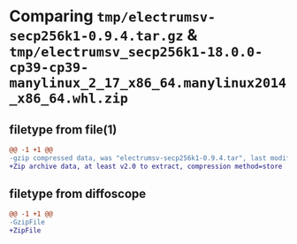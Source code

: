 # Comparing `tmp/electrumsv-secp256k1-0.9.4.tar.gz` & `tmp/electrumsv_secp256k1-18.0.0-cp39-cp39-manylinux_2_17_x86_64.manylinux2014_x86_64.whl.zip`

## filetype from file(1)

```diff
@@ -1 +1 @@
-gzip compressed data, was "electrumsv-secp256k1-0.9.4.tar", last modified: Wed Oct 27 05:55:09 2021, max compression
+Zip archive data, at least v2.0 to extract, compression method=store
```

## filetype from diffoscope

```diff
@@ -1 +1 @@
-GzipFile
+ZipFile
```

